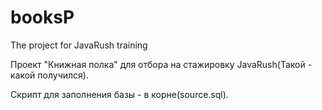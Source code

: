 # booksP
The project for JavaRush training

Проект "Книжная полка" для отбора на стажировку JavaRush(Такой - какой получился).

Скрипт для заполнения базы - в корне(source.sql).
